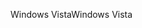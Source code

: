 <span data-ttu-id="9fd53-101">Windows Vista</span><span class="sxs-lookup"><span data-stu-id="9fd53-101">Windows Vista</span></span>